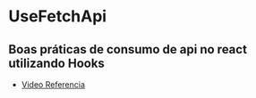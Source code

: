 # UseFetchApi

## Boas práticas de consumo de api no react utilizando Hooks 

 - [Video Referencia](https://www.youtube.com/watch?v=uNFB9EbQz90&t=4488s)
 
